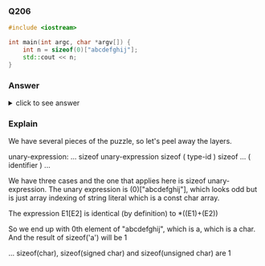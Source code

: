 ### Q206

```cpp
#include <iostream>

int main(int argc, char *argv[]) {
    int n = sizeof(0)["abcdefghij"];
    std::cout << n;
}
```

### Answer

<details>
    <summary>click to see answer</summary>
    1
</details>

### Explain

We have several pieces of the puzzle, so let's peel away the layers.

unary-expression:
...
sizeof unary-expression
sizeof ( type-id )
sizeof ... ( identifier )
...

We have three cases and the one that applies here is sizeof unary-expression. The unary expression is (0)["abcdefghij"], which looks odd but is just array indexing of string literal which is a const char array.

The expression E1[E2] is identical (by definition) to *((E1)+(E2))

So we end up with 0th element of "abcdefghij", which is a, which is a char. And the result of sizeof('a') will be 1

... sizeof(char), sizeof(signed char) and sizeof(unsigned char) are 1